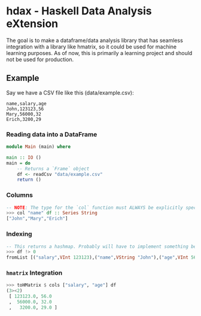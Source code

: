 # hdax - Haskell Data Analysis eXtension

The goal is to make a dataframe/data analysis library that has seamless integration with a library like hmatrix, so it could be used for machine learning purposes. As of now, this is primarily a learning project and should not be used for production.

## Example
Say we have a CSV file like this (data/example.csv):

```csv
name,salary,age
John,123123,56
Mary,56000,32
Erich,3200,29
```

### Reading data into a DataFrame
```haskell
module Main (main) where

main :: IO ()
main = do
    -- Returns a `Frame` object
    df <- readCsv "data/example.csv"
    return ()
```

### Columns
```haskell 
-- NOTE: The type for the `col` function must ALWAYS be explicitly specified
>>> col "name" df :: Series String
["John","Mary","Erich"]
```

### Indexing
```haskell
-- This returns a hashmap. Probably will have to implement something better soon.
>>> df !> 0
fromList [("salary",VInt 123123),("name",VString "John"),("age",VInt 56)]
```

### `hmatrix` Integration
```haskell
>>> toHMatrix $ cols ["salary", "age"] df
(3><2)
 [ 123123.0, 56.0
 ,  56000.0, 32.0
 ,   3200.0, 29.0 ]
```
